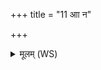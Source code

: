 +++
title = "11 आा न"

+++
<details><summary>मूलम् (WS)</summary>

आा न एतु मनः पुनः क्रत्वे दक्षाय जीवसे ।  
ज्योक् च सूर्यं दृशे ॥ ॥ ११ ॥
</details>
